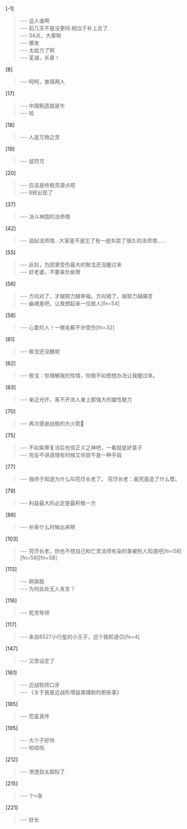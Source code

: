 
[-1] 
>--- 这人谁啊<br>
>--- 前几天不是没更吗 相当于补上去了<br>
>--- 34点，大章啊<br>
>--- 爆发<br>
>--- 太给力了啊<br>
>--- 芜湖，长章！<br>

[8] 
>--- 呵呵，害得两人<br>

[17] 
>--- 中国制造就是牛<br>
>--- 哈<br>

[18] 
>--- 人是万物之灵<br>

[19] 
>--- 鼠符咒<br>

[20] 
>--- 应该是终极资源点吧<br>
>--- 8转出现了<br>

[37] 
>--- 决斗神国的法师塔<br>

[42] 
>--- 说起法师塔…大家是不是忘了有一座失踪了很久的法师塔……<br>

[55] 
>--- 此刻，为团里受伤最大的鬃戈还没醒过来<br>
>--- 好老婆，不要辜负紫蒂<br>

[56] 
>--- 方向对了，才越努力越幸福，方向错了，越努力越痛苦<br>
>--- 幽魂是吧，让我想起来一位故人[fn=54]<br>

[58] 
>--- 心爱的人！一根毛都不许受伤[fn=32]<br>

[61] 
>--- 鬃戈还没醒呢<br>

[62] 
>--- 鬃戈：你理解我的性情，你倒不如想想办法让我醒过来。<br>

[63] 
>--- 亲近光环，离不开龙人身上那强大的雄性魅力<br>

[70] 
>--- 再次感谢战贩的大火箭🚀<br>

[75] 
>--- 不如紫蒂复活后也信正义之神吧，一看就是好苗子<br>
>--- 完全不讲道理有时候又何尝不是一种手段<br>

[77] 
>--- 我终于知道为什么叫究尽长老了。
究尽长老：我究竟造了什么孽。<br>

[79] 
>--- 利益最大的必定是最积极一方<br>

[89] 
>--- 补泉什么时候出来啊<br>

[103] 
>--- 究尽长老，你也不想自己和亡灵法师有染的事被别人知道吧[fn=58][fn=58][fn=58]<br>

[113] 
>--- 屙屎股<br>
>--- 为何此处无人发言？<br>

[116] 
>--- 死灵导师<br>

[117] 
>--- 来自B527小行星的小王子，这个我知道😊[fn=4]<br>

[147] 
>--- 又改设定了<br>

[161] 
>--- 近战牧师口牙<br>
>--- 《关于我是近战形增益类辅助的那些事》<br>

[185] 
>--- 荒蛮真传<br>

[195] 
>--- 大个子好帅<br>
>--- 哈哈哈<br>

[212] 
>--- 渗透劲太超标了<br>

[215] 
>--- 个=各<br>

[221] 
>--- 好长<br>
